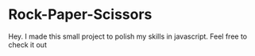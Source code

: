 # Rock-Paper-Scissors
 Hey. I made this small project to polish my skills in javascript. Feel free to check it out
